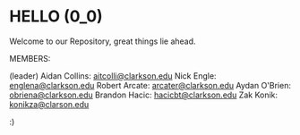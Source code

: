 # HELLO (0_0) 

Welcome to our Repository, great things lie ahead.

MEMBERS:

(leader) Aidan Collins: aitcolli@clarkson.edu 
Nick Engle: englena@clarkson.edu
Robert Arcate: arcater@clarkson.edu
Aydan O'Brien: obriena@clarkson.edu
Brandon Hacic: hacicbt@clarkson.edu
Zak Konik: konikza@clarson.edu

:)
